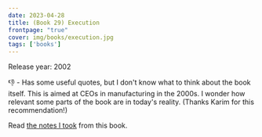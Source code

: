 ```yaml
---
date: 2023-04-28
title: (Book 29) Execution
frontpage: "true"
cover: img/books/execution.jpg
tags: ['books']
---
```


Release year: 2002

👎 - Has some useful quotes, but I don't know what to think about the book itself. This is aimed at CEOs in manufacturing in the 2000s. I wonder how relevant some parts of the book are in today's reality. (Thanks Karim for this recommendation!)

Read [the notes I took](https://drive.google.com/file/d/1m1KX5SYA42Lh6XQUwHdNUrMiz30h0pcM/view?usp=drive_link) from this book.
